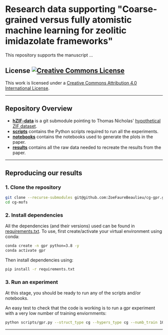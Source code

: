# Research data supporting "Coarse-grained versus fully atomistic machine learning for zeolitic imidazolate frameworks"

This repository supports the manuscript ...

## License <a rel="license" href="http://creativecommons.org/licenses/by/4.0/"><img alt="Creative Commons License" style="border-width:0" src="https://i.creativecommons.org/l/by/4.0/80x15.png" /></a>
This work is licensed under a <a rel="license" href="http://creativecommons.org/licenses/by/4.0/">Creative Commons Attribution 4.0 International License</a>.

---
## Repository Overview

* **[hZIF-data](hZIF-data)** is a git submodule pointing to Thomas Nicholas' [hypothetical ZIF dataset](https://github.com/tcnicholas/hZIF-data).
* **[scripts](scripts)** contains the Python scripts required to run all the experiments.
* **[notebooks](notebooks)** contains the notebooks used to generate the plots in the paper.
* **[results](results)** contains all the raw data needed to recreate the results from the paper.

---

## Reproducing our results

### **1. Clone the repository**
```bash
git clone --recurse-submodules git@github.com:ZoeFaureBeaulieu/cg-gpr.git
cd cg-mofs
```

### **2. Install dependencies**
All the dependencies (and their versions) used can be found in [requirements.txt](requirements.txt). To use, first create/activate your virtual environment using conda:
```bash
conda create -n gpr python=3.8 -y
conda activate gpr
```
Then install dependencies using:
```bash
pip install -r requirements.txt
```

### **3. Run an experiment**
At this stage, you should be ready to run any of the scripts and/or notebooks. 

An easy test to check that the code is working is to run a gpr experiment with a very low number of training enviornments:
```bash
python scripts/gpr.py --struct_type cg --hypers_type cg --numb_train 10
```
---
